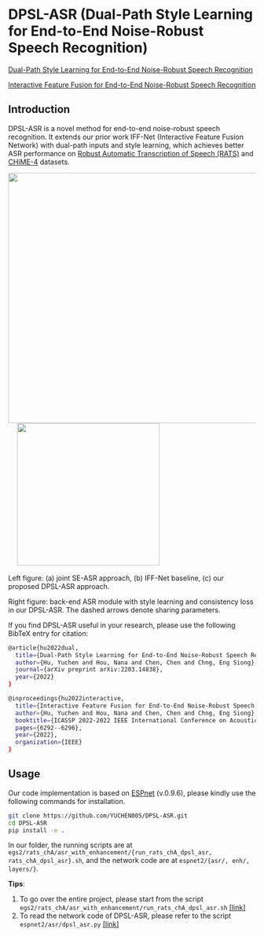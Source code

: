 # DPSL-ASR (Dual-Path Style Learning for End-to-End Noise-Robust Speech Recognition)

[Dual-Path Style Learning for End-to-End Noise-Robust Speech Recognition](https://arxiv.org/abs/2203.14838)

[Interactive Feature Fusion for End-to-End Noise-Robust Speech Recognition](https://arxiv.org/abs/2110.05267)

## Introduction

DPSL-ASR is a novel method for end-to-end noise-robust speech recognition. It extends our prior work IFF-Net (Interactive Feature Fusion Network) with dual-path inputs and style learning, which achieves better ASR performance on [Robust Automatic Transcription of Speech (RATS)](https://github.com/YUCHEN005/RATS-Channel-A-Speech-Data) and [CHiME-4](https://spandh.dcs.shef.ac.uk/chime_challenge/CHiME4/data.html) datasets.

<img width=510 src="https://user-images.githubusercontent.com/90536618/196597886-bd3af18c-0cd7-4852-8066-5b5872531b0c.png"> &emsp; <img width=290 src="https://user-images.githubusercontent.com/90536618/196597890-55bdcd9a-e958-476a-b1d3-248b1ba563ea.png">


Left figure: (a) joint SE-ASR approach, (b) IFF-Net baseline, (c) our proposed DPSL-ASR approach.

Right figure: back-end ASR module with style learning and consistency loss in our DPSL-ASR. The dashed arrows denote sharing parameters.

If you find DPSL-ASR useful in your research, please use the following BibTeX entry for citation:

```bash
@article{hu2022dual,
  title={Dual-Path Style Learning for End-to-End Noise-Robust Speech Recognition}, 
  author={Hu, Yuchen and Hou, Nana and Chen, Chen and Chng, Eng Siong},
  journal={arXiv preprint arXiv:2203.14838},
  year={2022}
}

@inproceedings{hu2022interactive,
  title={Interactive Feature Fusion for End-to-End Noise-Robust Speech Recognition},
  author={Hu, Yuchen and Hou, Nana and Chen, Chen and Chng, Eng Siong},
  booktitle={ICASSP 2022-2022 IEEE International Conference on Acoustics, Speech and Signal Processing (ICASSP)},
  pages={6292--6296},
  year={2022},
  organization={IEEE}
}
```

## Usage

Our code implementation is based on [ESPnet](https://github.com/espnet/espnet) (v.0.9.6), please kindly use the following commands for installation.

```bash
git clone https://github.com/YUCHEN005/DPSL-ASR.git
cd DPSL-ASR
pip install -e .
```

In our folder, the running scripts are at `egs2/rats_chA/asr_with_enhancement/{run_rats_chA_dpsl_asr, rats_chA_dpsl_asr}.sh`, and the network code are at `espnet2/{asr/, enh/, layers/}`. 

**Tips**: 

1. To go over the entire project, please start from the script `egs2/rats_chA/asr_with_enhancement/run_rats_chA_dpsl_asr.sh` [[link]](https://github.com/YUCHEN005/DPSL-ASR/blob/master/egs2/rats_chA/asr_with_enhancement/run_rats_chA_dpsl_asr.sh)
2. To read the network code of DPSL-ASR, please refer to the script `espnet2/asr/dpsl_asr.py` [[link]](https://github.com/YUCHEN005/DPSL-ASR/blob/master/espnet2/asr/dpsl_asr.py)


